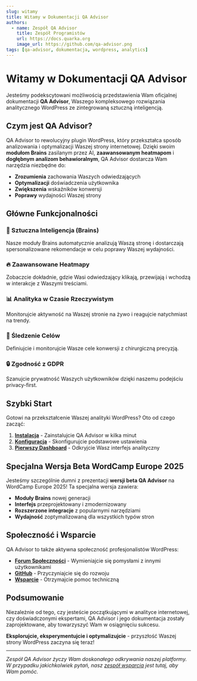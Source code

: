 ```yaml
---
slug: witamy
title: Witamy w Dokumentacji QA Advisor
authors:
  - name: Zespół QA Advisor
    title: Zespół Programistów
    url: https://docs.quarka.org
    image_url: https://github.com/qa-advisor.png
tags: [qa-advisor, dokumentacja, wordpress, analytics]
---
```


# Witamy w Dokumentacji QA Advisor

Jesteśmy podekscytowani możliwością przedstawienia Wam oficjalnej dokumentacji **QA Advisor**, Waszego kompleksowego rozwiązania analitycznego WordPress ze zintegrowaną sztuczną inteligencją.

<!-- truncate -->

## Czym jest QA Advisor?

QA Advisor to rewolucyjny plugin WordPress, który przekształca sposób analizowania i optymalizacji Waszej strony internetowej. Dzięki swoim **modułom Brains** zasilanym przez AI, **zaawansowanym heatmapom** i **dogłębnym analizom behawioralnym**, QA Advisor dostarcza Wam narzędzia niezbędne do:

- **Zrozumienia** zachowania Waszych odwiedzających
- **Optymalizacji** doświadczenia użytkownika
- **Zwiększenia** wskaźników konwersji
- **Poprawy** wydajności Waszej strony

## Główne Funkcjonalności

### 🧠 Sztuczna Inteligencja (Brains)
Nasze moduły Brains automatycznie analizują Waszą stronę i dostarczają spersonalizowane rekomendacje w celu poprawy Waszej wydajności.

### 🔥 Zaawansowane Heatmapy
Zobaczcie dokładnie, gdzie Wasi odwiedzający klikają, przewijają i wchodzą w interakcje z Waszymi treściami.

### 📊 Analityka w Czasie Rzeczywistym
Monitorujcie aktywność na Waszej stronie na żywo i reagujcie natychmiast na trendy.

### 🎯 Śledzenie Celów
Definiujcie i monitorujcie Wasze cele konwersji z chirurgiczną precyzją.

### 🔒 Zgodność z GDPR
Szanujcie prywatność Waszych użytkowników dzięki naszemu podejściu privacy-first.

## Szybki Start

Gotowi na przekształcenie Waszej analityki WordPress? Oto od czego zacząć:

1. **[Instalacja](/docs/user-manual/getting-started/installation)** - Zainstalujcie QA Advisor w kilka minut
2. **[Konfiguracja](/docs/user-manual/getting-started/environment-setup)** - Skonfigurujcie podstawowe ustawienia
3. **[Pierwszy Dashboard](/docs/user-manual/screens-and-operations/dashboard)** - Odkryjcie Wasz interfejs analityczny

## Specjalna Wersja Beta WordCamp Europe 2025

Jesteśmy szczególnie dumni z prezentacji **wersji beta QA Advisor** na WordCamp Europe 2025! Ta specjalna wersja zawiera:

- **Moduły Brains** nowej generacji
- **Interfejs** przeprojektowany i zmodernizowany
- **Rozszerzone integracje** z popularnymi narzędziami
- **Wydajność** zoptymalizowaną dla wszystkich typów stron

## Społeczność i Wsparcie

QA Advisor to także aktywna społeczność profesjonalistów WordPress:

- **[Forum Społeczności](https://community.quarka.org)** - Wymieniajcie się pomysłami z innymi użytkownikami
- **[GitHub](https://github.com/quarka-org/qa-advisor)** - Przyczyniajcie się do rozwoju
- **[Wsparcie](mailto:support@quarka.org)** - Otrzymajcie pomoc techniczną

## Podsumowanie

Niezależnie od tego, czy jesteście początkującymi w analityce internetowej, czy doświadczonymi ekspertami, QA Advisor i jego dokumentacja zostały zaprojektowane, aby towarzyszyć Wam w osiągnięciu sukcesu.

**Eksplorujcie, eksperymentujcie i optymalizujcie** - przyszłość Waszej strony WordPress zaczyna się teraz!

---

*Zespół QA Advisor życzy Wam doskonałego odkrywania naszej platformy. W przypadku jakichkolwiek pytań, nasz [zespół wsparcia](/docs/user-manual/screens-and-operations/help) jest tutaj, aby Wam pomóc.*
